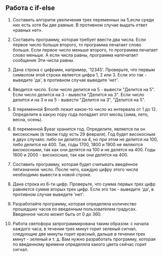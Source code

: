 ## Работа с if-else

1) Составить алгоритм увеличения трех переменных на 5,если среди них есть хотя бы две равные. В противном случае выдать ответ «равных нет».

1) Составить программу, которая требует ввести два числа. Если первое число больше второго, то программа печатает слово больше. Если первое число меньше второго, то программа печатает слово меньше. А если числа равны, программа напечатает сообщение Эти числа равны.

1) Дана строка с цифрами, например, '12345'. Проверьте, что первым символом этой строки является цифра 1, 2 или 3. Если это так - выведите 'да', в противном случае выведите 'нет'.

1) Вводится число. Если число делится на 5 - вывести "Делится на 5".
Если число делится на 3 - вывести "Делится на 3".
Если число делится и на 3 и на 5 - вывести "Делится на 3", "Делится на 5".

1) В переменной $month лежит какое-то число из интервала от 1 до 12. Определите в какую пору года попадает этот месяц (зима, лето, весна, осень).

1) В переменной $year хранится год. Определите, является ли он високосным (в таком году есть 29 февраля). Год будет високосным в двух случаях: либо он делится на 4, но при этом не делится на 100, либо делится на 400. Так, годы 1700, 1800 и 1900 не являются високосными, так как они делятся на 100 и не делятся на 400. Годы 1600 и 2000 - високосные, так как они делятся на 400.

1) Составить программу, которая будет считывать введённое пятизначное число. После чего, каждую цифру этого числа необходимо вывести в новой строке.

1) Дана строка из 6-ти цифр. Проверьте, что сумма первых трех цифр равняется сумме вторых трех цифр. Если это так - выведите 'да', в противном случае выведите 'нет'.

1) Разработайте программу, которая определяла количество прошедших часов по введенным пользователем градусах. Введенное число может быть от 0 до 360.

1) Работа светофора запрограммирована таким образом: с начала каждого часа, в течении трех минут горит зеленый сигнал, следующие две минуты горит красный, дальше в течении трех минут - зеленый и т. д. Вам нужно разработать программу, которая по введенному времени определяла какого цвета сейчас горит сигнал.

